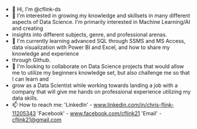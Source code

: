 - 👋 Hi, I'm @cflink-ds
- 👀 I'm interested in growing my knowledge and skillsets in many different aspects of Data Science. I'm primarily interested in Machine Learning/AI and creating
-   insights into different subjects, genre, and professional arenas. 
- 🌱 I'm currently learning advanced SQL through SSMS and MS Access, data visualization with Power BI and Excel, and how to share my knowledge and experience 
-   through Github.
- 💞️ I'm looking to collaborate on Data Science projects that would allow me to utilize my beginners knowledge set, but also challenge me so that I can learn and
-   grow as a Data Scientist while working towards landing a job with a company that will give me hands on professional experience utilizing my data skills.
- 📫 How to reach me: 'LinkedIn' - www.linkedin.com/in/chris-flink-11205343     'Facebook' - www.facebook.com/cflink21     'Email' - cflink21@gmail.com

<!---
cflink-ds/cflink-ds is a ✨ special ✨ repository because its `README.md` (this file) appears on your GitHub profile.
You can click the Preview link to take a look at your changes.
--->
